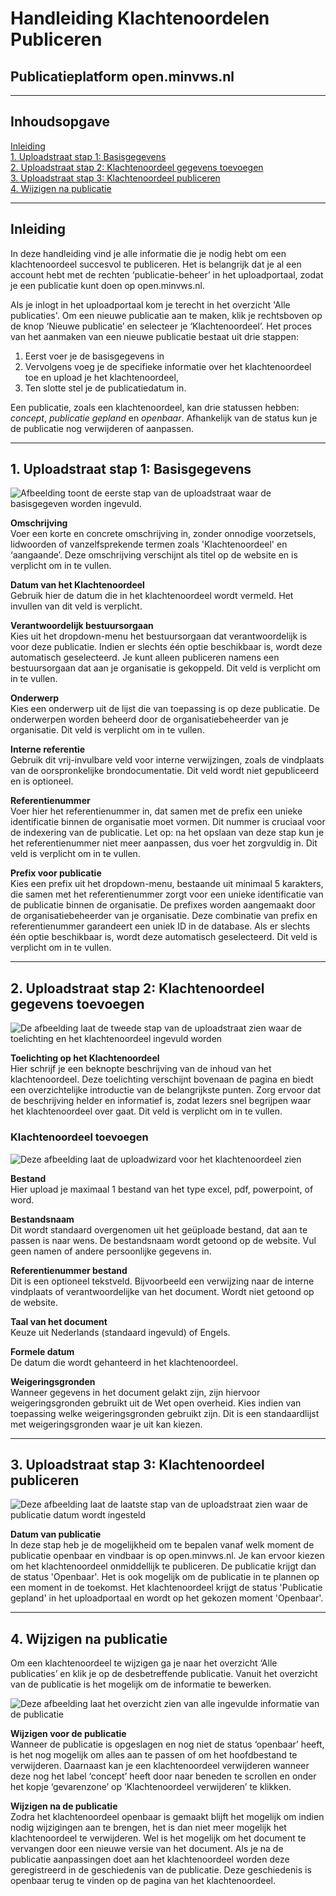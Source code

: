 # Handleiding Klachtenoordelen Publiceren

## Publicatieplatform open.minvws.nl

---

## Inhoudsopgave

[Inleiding](#inleiding)  
[1. Uploadstraat stap 1: Basisgegevens](#1-uploadstraat-stap-1-basisgegevens)  
[2. Uploadstraat stap 2: Klachtenoordeel gegevens toevoegen](#2-uploadstraat-stap-2-klachtenoordeel-gegevens-toevoegen)  
[3. Uploadstraat stap 3: Klachtenoordeel publiceren](#3-uploadstraat-stap-3-klachtenoordeel-publiceren)  
[4. Wijzigen na publicatie](#4-wijzigen-na-publicatie)  

---

## Inleiding

In deze handleiding vind je alle informatie die je nodig hebt om een klachtenoordeel succesvol te publiceren. Het is belangrijk
dat je al een account hebt met de rechten ‘publicatie-beheer’ in het uploadportaal, zodat je een publicatie kunt doen op
open.minvws.nl.

Als je inlogt in het uploadportaal kom je terecht in het overzicht 'Alle publicaties'. Om een nieuwe
publicatie aan te maken, klik je rechtsboven op de knop ‘Nieuwe publicatie’ en selecteer je ‘Klachtenoordeel’. Het proces van
het aanmaken van een nieuwe publicatie bestaat uit drie stappen:

1. Eerst voer je de basisgegevens in
2. Vervolgens voeg je de specifieke informatie over het klachtenoordeel toe en upload je het klachtenoordeel,
3. Ten slotte stel je de publicatiedatum in.

Een publicatie, zoals een klachtenoordeel, kan drie statussen hebben: *concept*, *publicatie gepland* en *openbaar*. Afhankelijk
van de status kun je de publicatie nog verwijderen of aanpassen.

---

## 1. Uploadstraat stap 1: Basisgegevens

<img src=images/klachtenoordeel_1.png alt="Afbeelding toont de eerste stap van de uploadstraat waar de basisgegeven worden ingevuld."/>

**Omschrijving**  
Voer een korte en concrete omschrijving in, zonder onnodige voorzetsels, lidwoorden of vanzelfsprekende termen zoals 'Klachtenoordeel'
en ‘aangaande’. Deze omschrijving verschijnt als titel op de website en is verplicht om in te vullen.

**Datum van het Klachtenoordeel**  
Gebruik hier de datum die in het klachtenoordeel wordt vermeld. Het invullen van dit veld is verplicht.

**Verantwoordelijk bestuursorgaan**  
Kies uit het dropdown-menu het bestuursorgaan dat verantwoordelijk is voor deze publicatie. Indien er slechts één optie beschikbaar
is, wordt deze automatisch geselecteerd. Je kunt alleen publiceren namens een bestuursorgaan dat aan je organisatie is gekoppeld.
Dit veld is verplicht om in te vullen.

**Onderwerp**  
Kies een onderwerp uit de lijst die van toepassing is op deze publicatie. De onderwerpen worden beheerd door de organisatiebeheerder
van je organisatie. Dit veld is verplicht om in te vullen.

**Interne referentie**  
Gebruik dit vrij-invulbare veld voor interne verwijzingen, zoals de vindplaats van de oorspronkelijke brondocumentatie. Dit veld
wordt niet gepubliceerd en is optioneel.

**Referentienummer**  
Voer hier het referentienummer in, dat samen met de prefix een unieke identificatie binnen de organisatie moet vormen. Dit nummer
is cruciaal voor de indexering van de publicatie. Let op: na het opslaan van deze stap kun je het referentienummer niet meer aanpassen,
dus voer het zorgvuldig in. Dit veld is verplicht om in te vullen.

**Prefix voor publicatie**  
Kies een prefix uit het dropdown-menu, bestaande uit minimaal 5 karakters, die samen met het referentienummer zorgt voor een
unieke identificatie van de publicatie binnen de organisatie. De prefixes worden aangemaakt door de organisatiebeheerder van je organisatie.
Deze combinatie van prefix en referentienummer garandeert een uniek ID in de database. Als er slechts één optie beschikbaar is,
wordt deze automatisch geselecteerd. Dit veld is verplicht om in te vullen.

---

## 2. Uploadstraat stap 2: Klachtenoordeel gegevens toevoegen

<img src=images/klachtenoordeel_2.png  alt="De afbeelding laat de tweede stap van de uploadstraat zien waar de toelichting
en het klachtenoordeel ingevuld worden"/>

**Toelichting op het Klachtenoordeel**  
Hier schrijf je een beknopte beschrijving van de inhoud van het klachtenoordeel. Deze toelichting verschijnt bovenaan de pagina
en biedt een overzichtelijke introductie van de belangrijkste punten. Zorg ervoor dat de beschrijving helder en informatief is,
zodat lezers snel begrijpen waar het klachtenoordeel over gaat. Dit veld is verplicht om in te vullen.

### Klachtenoordeel toevoegen

<img src=images/klachtenoordeel_3.png  alt="Deze afbeelding laat de uploadwizard voor het klachtenoordeel zien"/>

**Bestand**  
Hier upload je maximaal 1 bestand van het type excel, pdf, powerpoint, of word.

**Bestandsnaam**  
Dit wordt standaard overgenomen uit het geüploade bestand, dat aan te passen is naar wens. De bestandsnaam wordt getoond op de
website. Vul geen namen of andere persoonlijke gegevens in.

**Referentienummer bestand**  
Dit is een optioneel tekstveld. Bijvoorbeeld een verwijzing naar de interne vindplaats of verantwoordelijke van het document.
Wordt niet getoond op de website.

**Taal van het document**  
Keuze uit Nederlands (standaard ingevuld) of Engels.

**Formele datum**  
De datum die wordt gehanteerd in het klachtenoordeel.

**Weigeringsgronden**  
Wanneer gegevens in het document gelakt zijn, zijn hiervoor weigeringsgronden gebruikt uit de Wet open overheid. Kies indien
van toepassing welke weigeringsgronden gebruikt zijn. Dit is een standaardlijst met weigeringsgronden waar je uit kan kiezen.

---

## 3. Uploadstraat stap 3: Klachtenoordeel publiceren

<img src=images/klachtenoordeel_4.png  alt="Deze afbeelding laat de laatste stap van de uploadstraat zien waar de publicatie
datum wordt ingesteld"/>

**Datum van publicatie**  
In deze stap heb je de mogelijkheid om te bepalen vanaf welk moment de publicatie openbaar en vindbaar is op open.minvws.nl.
Je kan ervoor kiezen om het klachtenoordeel onmiddellijk te publiceren. De publicatie krijgt dan de status 'Openbaar'. Het is
ook mogelijk om de publicatie in te plannen op een moment in de toekomst. Het klachtenoordeel krijgt de status 'Publicatie gepland'
in het uploadportaal en wordt op het gekozen moment 'Openbaar'.

---

## 4. Wijzigen na publicatie

Om een klachtenoordeel te wijzigen ga je naar het overzicht ‘Alle publicaties’ en klik je op de desbetreffende publicatie.
Vanuit het overzicht van de publicatie is het mogelijk om de informatie te bewerken.

<img src=images/klachtenoordeel_5.png  alt="Deze afbeelding laat het overzicht zien van alle ingevulde informatie van de
publicatie"/>

**Wijzigen voor de publicatie**  
Wanneer de publicatie is opgeslagen en nog niet de status ‘openbaar’ heeft, is het nog mogelijk om alles aan te passen of om
het hoofdbestand te verwijderen. Daarnaast kan je een klachtenoordeel verwijderen wanneer deze nog het label ‘concept’ heeft
door naar beneden te scrollen en onder het kopje ‘gevarenzone’ op ‘Klachtenoordeel verwijderen’ te klikken.

**Wijzigen na de publicatie**  
Zodra het klachtenoordeel openbaar is gemaakt blijft het mogelijk om indien nodig wijzigingen aan te brengen, het is dan niet
meer mogelijk het klachtenoordeel te verwijderen. Wel is het mogelijk om het document te vervangen door een nieuwe versie van
het document. Als je na de publicatie aanpassingen doet aan het klachtenoordeel worden deze geregistreerd in de geschiedenis
van de publicatie. Deze geschiedenis is openbaar terug te vinden op de pagina van het klachtenoordeel.
